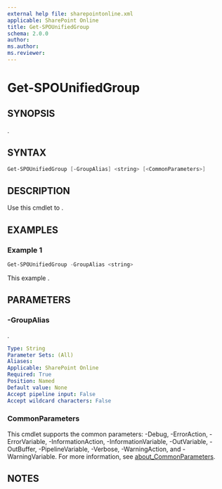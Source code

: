 ```yaml
---
external help file: sharepointonline.xml
applicable: SharePoint Online
title: Get-SPOUnifiedGroup
schema: 2.0.0
author: 
ms.author: 
ms.reviewer:
---
```


# Get-SPOUnifiedGroup

## SYNOPSIS

.

## SYNTAX

```powershell
Get-SPOUnifiedGroup [-GroupAlias] <string> [<CommonParameters>]
```

## DESCRIPTION
Use this cmdlet to .

## EXAMPLES

### Example 1

```powershell
Get-SPOUnifiedGroup -GroupAlias <string>
```

This example .

## PARAMETERS

### -GroupAlias

.

```yaml
Type: String
Parameter Sets: (All)
Aliases: 
Applicable: SharePoint Online
Required: True
Position: Named
Default value: None
Accept pipeline input: False
Accept wildcard characters: False
```

### CommonParameters

This cmdlet supports the common parameters: -Debug, -ErrorAction, -ErrorVariable, -InformationAction, -InformationVariable, -OutVariable, -OutBuffer, -PipelineVariable, -Verbose, -WarningAction, and -WarningVariable. For more information, see [about_CommonParameters](https://go.microsoft.com/fwlink/p/?LinkID=113216).

## NOTES
